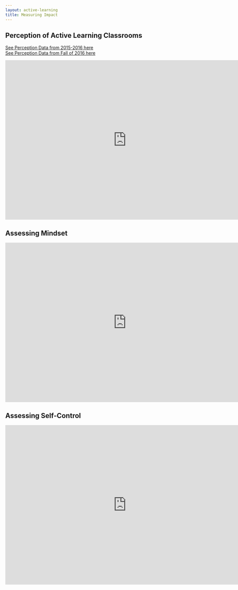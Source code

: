 ```yaml
---
layout: active-learning
title: Measuring Impact
---
```

## Perception of Active Learning Classrooms
[See Perception Data from 2015-2016 here](http://steam.rockhursths.edu/2016/05/09/Perceptions-of-the-Active-Learning-Classrooms.html)  
[See Perception Data from Fall of 2016 here](https://docs.google.com/a/rockhursths.edu/forms/d/1LsghcpJHMgigJCSwWrMBgxC_qE5aAvco7IBk5h8WxnA/viewanalytics)  

<iframe src="https://docs.google.com/forms/d/e/1FAIpQLSc5qo_lkqHHERzbAdCB-_Wm-1_EbwMQEylcaXu8cVXu-2i8wg/viewform?embedded=true" width="760" height="500" frameborder="0" marginheight="0" marginwidth="0">Loading...</iframe>

## Assessing Mindset  

<iframe src="https://docs.google.com/forms/d/e/1FAIpQLSftSBJiFZj2xel0WvwVQAEFHe7v8DVZ1BKFivoKA1nW3NFp1g/viewform?embedded=true" width="760" height="500" frameborder="0" marginheight="0" marginwidth="0">Loading...</iframe>

## Assessing Self-Control  

<iframe src="https://docs.google.com/forms/d/e/1FAIpQLSeygxKWBLoYEQJFudt1X0nqc2RYVo7oWsPGhSjwIyHID-4LJw/viewform?embedded=true" width="760" height="500" frameborder="0" marginheight="0" marginwidth="0">Loading...</iframe>
